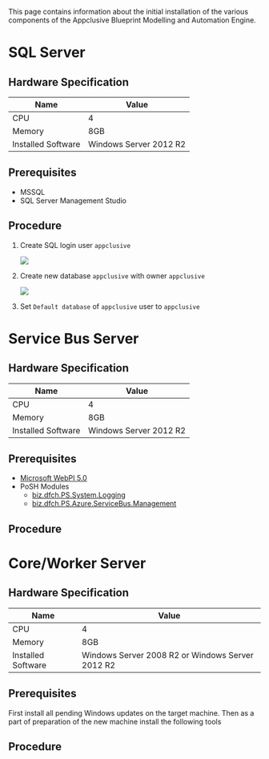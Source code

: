 This page contains information about the initial installation of the various components of the Appclusive Blueprint Modelling and Automation Engine.

# SQL Server

## Hardware Specification

Name | Value
----|---
CPU | 4
Memory | 8GB
Installed Software | Windows Server 2012 R2

## Prerequisites

* MSSQL
* SQL Server Management Studio

## Procedure

1. Create SQL login user `appclusive`

    ![](media/sql-login.png)

1. Create new database `appclusive` with owner `appclusive`

    ![](media/database-creation.png)

1. Set `Default database` of `appclusive` user to `appclusive`

# Service Bus Server

## Hardware Specification

Name | Value
----|---
CPU | 4
Memory | 8GB
Installed Software | Windows Server 2012 R2

## Prerequisites

* [Microsoft WebPI 5.0](https://go.microsoft.com/?linkid=9737537)
* PoSH Modules
    * [biz.dfch.PS.System.Logging](https://www.nuget.org/packages/biz.dfch.PS.System.Logging/)
    * [biz.dfch.PS.Azure.ServiceBus.Management](https://www.nuget.org/packages/biz.dfch.PS.Azure.ServiceBus.Management/)

## Procedure

# Core/Worker Server

## Hardware Specification

Name | Value
----|---
CPU | 4
Memory | 8GB
Installed Software | Windows Server 2008 R2 or Windows Server 2012 R2

## Prerequisites

First install all pending Windows updates on the target machine. Then as a part of preparation of the new machine install the following tools

## Procedure

